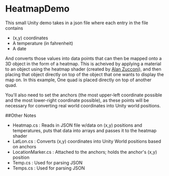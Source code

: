 # HeatmapDemo

This small Unity demo takes in a json file where each entry in the file contains
- (x,y) coordinates
- A temperature (in fahrenheit)
- A date

And converts those values into data points that can then be mapped onto a 3D object in the form of a heatmap. This is acheived by applying a material to an object using the heatmap shader (created by [Alan Zucconi](https://www.alanzucconi.com/2016/01/27/arrays-shaders-heatmaps-in-unity3d/)), and then placing that object directly on top of the object that one wants to display the map on. In this example, One quad is placed directly on top of another quad.

You'll also need to set the anchors (the most upper-left coordinate possible and the most lower-right coordinate possible), as these points will be necessary for converting real world coordinates into Unity world positions.


##Other Notes

- Heatmap.cs : Reads in JSON file w/data on (x,y) positions and temperatures, puts that data into arrays and passes it to the heatmap shader
- LatLon.cs : Converts (x,y) coordinates into Unity World positions based on anchors
- LocationMarker.cs : Attached to the anchors; holds the anchor's (x,y) position
- Temp.cs : Used for parsing JSON
- Temps.cs : Used for parsing JSON
